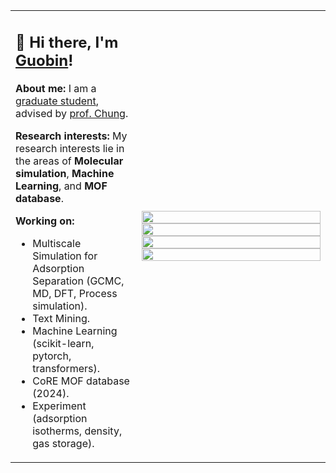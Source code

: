 
<table>
  <tr>
    <td width="40%">
      <h2>👋 Hi there, I'm <a href="https://sxm13.github.io/GuobinZhao.github.io/">Guobin</a>!</h2>
      <p>
        <strong>About me:</strong> I am a <a href="https://pusan.ac.kr/kor/Main.do">graduate student</a>, 
        advised by <a href="https://sites.google.com/view/mtap-lab/people/professor?authuser=0">prof. Chung</a>.
      </p>
      <p>
        <strong>Research interests:</strong> My research interests lie in the areas of <strong>Molecular simulation</strong>, 
        <strong>Machine Learning</strong>, and <strong>MOF database</strong>.
      </p>
      <p>
        <strong>Working on:</strong>
        <ul>
          <li>Multiscale Simulation for Adsorption Separation (GCMC, MD, DFT, Process simulation).</li>
          <li>Text Mining.</li>
          <li>Machine Learning (scikit-learn, pytorch, transformers).</li>
          <li>CoRE MOF database (2024).</li>
          <li>Experiment (adsorption isotherms, density, gas storage).</li>
        </ul>
      </p>
    </td>
    <td width="60%">
      <img src="https://github-readme-stats.vercel.app/api?username=sxm13&show_icons=true&theme=radical" width="100%">
      <img src="https://github-profile-summary-cards.vercel.app/api/cards/productive-time?username=sxm13&theme=maroongold" width="100%">
      <img src="https://github-readme-stats.vercel.app/api/top-langs/?username=sxm13&hide=java,html,css&theme=dracula" width="100%">
      <img src="https://github-profile-summary-cards.vercel.app/api/cards/profile-details?username=sxm13&theme=maroongold" width="100%">
    </td>
  </tr>
</table>
